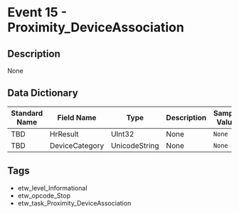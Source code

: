 # Event 15 - Proximity_DeviceAssociation

## Description
None

## Data Dictionary
|Standard Name|Field Name|Type|Description|Sample Value|
|---|---|---|---|---|
|TBD|HrResult|UInt32|None|`None`|
|TBD|DeviceCategory|UnicodeString|None|`None`|

## Tags
* etw_level_Informational
* etw_opcode_Stop
* etw_task_Proximity_DeviceAssociation